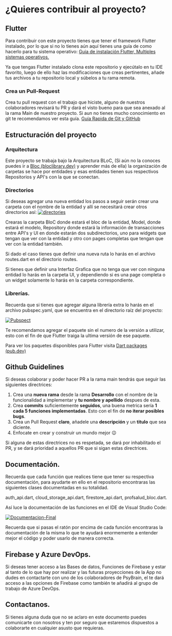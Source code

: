 # ¿Quieres contribuir al proyecto?

## Flutter

Para contribuir con este proyecto tienes que tener el framework Flutter instalado, por lo que si no lo tienes aún aquí tienes una guía de como hacerlo para tu sistema operativo:  [Guia de instalación Flutter, Multiples sistemas operativos.](https://flutter.dev/docs/get-started/install)

Ya que tengas Flutter instalado clona este repositorio y ejecútalo en tu IDE favorito, luego de ello haz las modificaciones que creas pertinentes, añade tus archivos a tu repositorio local y súbelos a tu rama remota.

### Crea un Pull-Request
Crea tu pull request con el trabajo que hiciste, alguno de nuestros colaboradores revisará tu PR y dará el visto bueno para que sea anexado al la rama Main de nuestro proyecto. Si aun no tienes mucho conocimiento en git te recomendamos ver esta guía. [Guía Rapida de Git y GitHub](https://rogerdudler.github.io/git-guide/index.es.html)


## Estructuración del proyecto


### Arquitectura
Este proyecto se trabaja bajo la Arquitectura BLoC,  (Si aún no la conoces puedes ir a [Bloc (bloclibrary.dev)](https://bloclibrary.dev/#/) y aprender más de ella) la organización de carpetas se hace por entidades y esas entidades tienen sus respectivos Repositorios y API's con la que se conectan. 

### Directorios
Si deseas agregar una nueva entidad los pasos a seguir serán crear una carpeta con el nombre de la entidad y allí se necesitará crear otros directorios así:
<a href="https://imgbb.com/"><img src="https://i.ibb.co/2qwYbsf/directories.png" alt="directories" border="0"></a>

Crearas la carpeta BloC donde estará el bloc de la entidad, Model, donde estará el modelo, Repository donde estará la información de transacciones entre API's y UI en donde estarán dos subdirectorios, uno para widgets que tengan que ver con la entidad y otro con pages completas que tengan que ver con la entidad también.

Si dado el caso tienes que definir una nueva ruta lo harás en el archivo routes.dart en el directorio routes.

Si tienes que definir una Interfaz Grafica que no tenga que ver con ninguna entidad lo harás en la carpeta UI, y dependiendo si es una page completa o un widget solamente lo harás en la carpeta correspondiente.

### Librerías.
Recuerda que si tienes que agregar alguna librería extra lo harás en el archivo pubspec.yaml, que se encuentra en el directorio raíz del proyecto:

<a href="https://ibb.co/dgF28B5"><img src="https://i.ibb.co/Hd6z57H/Pubspect.png" alt="Pubspect" border="0"></a>

Te recomendamos agregar el paquete sin el numero de la versión a utilizar, esto con el fin de que Flutter traiga la ultima versión de ese paquete. 

Para ver los paquetes disponibles para Flutter visita [Dart packages (pub.dev)](https://pub.dev/)


## Github Guidelines

Si deseas colaborar y poder hacer PR a la rama main tendrás que seguir las siguientes directrices: 

 1. Crea una **nueva rama** desde la rama **Desarrollo** con el nombre de la funcionalidad a implementar y **tu nombre y apellido** despues de esta.
 2. Crea **commits** suficientemente **seguidos**, una buena metrica sería **1 cada 5 funciones implementadas**. Esto con el fin de **no iterar posibles bugs**.
 3. Crea un Pull Request **claro**, añadele una **descripción** y un **titulo** que sea diciente.
 4. Enfocate en crear y construir un mundo mejor 😉

Si alguna de estas directrices no es respetada, se dará por inhabilitado el PR, y se dará prioridad a aquellos PR que si sigan estas directrices. 

## Documentación.

Recuerda que cada función que realices tiene que tener su respectiva documentación, para ayudarte en ello en el repositorio encontraras las siguientes clases documentadas en su totalidad. 

auth_api.dart, cloud_storage_api.dart, firestore_api.dart, profsalud_bloc.dart. 

Así luce la documentación de las funciones en el IDE de Visual Studio Code:

<a href="https://ibb.co/Bch1CbX"><img src="https://i.ibb.co/TYQCg6V/Documentacion-Final.png" alt="Documentacion-Final" border="0"></a>

Recuerda que si pasas el ratón por encima de cada función encontraras la documentación de la misma lo que te ayudará enormemente a entender mejor el código y poder usarlo de manera correcta.


## Firebase y Azure DevOps.

Si deseas tener acceso a las Bases de datos, Funciones de Firebase y estar al tanto de lo que hay por realizar y las futuras proyecciones de la App no dudes en contactarte con uno de los colaboradores de PsyBrain, el te dará acceso a las opciones de Firebase como también te añadirá al grupo de trabajo de Azure DevOps.


## Contactanos.

Si tienes alguna duda que no se aclaro en este documento puedes comunicarte con nosotros y ten por seguro que estaremos dispuestos a colaborarte en cualquier asusto que requieras.
